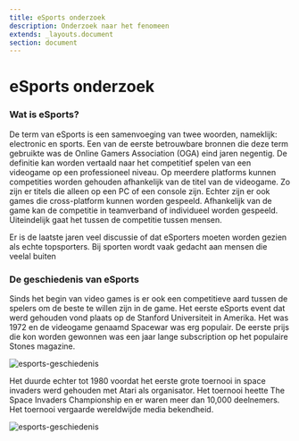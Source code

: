 ```yaml
---
title: eSports onderzoek
description: Onderzoek naar het fenomeen
extends: _layouts.document
section: document
---
```


# eSports onderzoek

### Wat is eSports? 

De term van eSports is een samenvoeging van twee woorden, nameklijk: electronic en sports. Een van de eerste betrouwbare bronnen die deze term gebruikte was de Online Gamers Association (OGA) eind jaren negentig. De definitie kan worden vertaald naar het competitief spelen van een videogame op een professioneel niveau. 
Op meerdere platforms kunnen competities worden gehouden afhankelijk van de titel van de videogame. Zo zijn er titels die alleen op een PC of een console zijn. Echter zijn er ook games die cross-platform kunnen worden gespeeld. 
Afhankelijk van de game kan de competitie in teamverband of individueel worden gespeeld. Uiteindelijk gaat het tussen de competitie tussen mensen. 

Er is de laatste jaren veel discussie of dat eSporters moeten worden gezien als echte topsporters. Bij sporten wordt vaak gedacht aan mensen die veelal buiten 


### De geschiedenis van eSports

Sinds het begin van video games is er ook een competitieve aard tussen de spelers om de beste te willen zijn in de game. Het eerste eSports event dat werd gehouden vond plaats op de Stanford Universiteit in Amerika. Het was 1972 en de videogame genaamd Spacewar was erg populair. De eerste prijs die kon worden gewonnen was een jaar lange subscription op het populaire Stones magazine. 

![esports-geschiedenis](/assets/img/spaceinvaders.jpeg "Greenhouse logo")

Het duurde echter tot 1980 voordat het eerste grote toernooi in space invaders werd gehouden met Atari als organisator. Het toernooi heette The Space Invaders Championship en er waren meer dan 10,000 deelnemers. Het toernooi vergaarde wereldwijde media bekendheid.

![esports-geschiedenis](/assets/img/stanford.jpg "Greenhouse logo")
